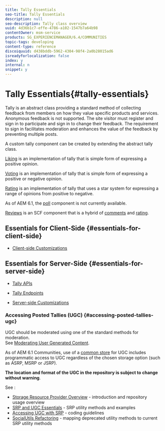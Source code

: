 ```yaml
---
title: Tally Essentials
seo-title: Tally Essentials
description: null
seo-description: Tally class overview
uuid: 4d36b1c7-effe-4786-a102-1547b7a64b98
contentOwner: msm-service
products: SG_EXPERIENCEMANAGER/6.4/COMMUNITIES
topic-tags: developing
content-type: reference
discoiquuid: d438bddb-5962-4304-98f4-2a0b28015ad6
isreadyforlocalization: false
index: y
internal: n
snippet: y
---
```


# Tally Essentials{#tally-essentials}

Tally is an abstract class providing a standard method of collecting feedback from members on how they value specific products and services. Anonymous feedback is not supported. The site visitor must register and sign in to participate and sign in to change their feedback. The requirement to sign in facilitates moderation and enhances the value of the feedback by preventing multiple posts.

A custom tally component can be created by extending the abstract tally class.

[Liking](../../communities/using/essentials-liking.md) is an implementation of tally that is simple form of expressing a positive opinion.

[Voting](../../communities/using/essentials-voting.md) is an implementation of tally that is simple form of expressing a positive or negative opinion.

[Rating](../../communities/using/rating-basics.md) is an implementation of tally that uses a star system for expressing a range of opinions from positive to negative.

As of AEM 6.1, the [poll](../../communities/using/poll-basics.md) component is not currently available.

[Reviews](../../communities/using/reviews-basics.md) is an SCF component that is a hybrid of [comments](../../communities/using/essentials-comments.md) and [rating](../../communities/using/rating-basics.md).

## Essentials for Client-Side {#essentials-for-client-side}

* [Client-side Customizations](../../communities/using/client-customize.md)

## Essentials for Server-Side {#essentials-for-server-side}

* [Tally APIs](/sites/developing/using/reference-materials/javadoc/com/adobe/cq/social/tally/client/api/package-summary)

* [Tally Endpoints](/sites/developing/using/reference-materials/javadoc/com/adobe/cq/social/tally/client/endpoints/package-summary)

* [Server-side Customizations](../../communities/using/server-customize.md)

### Accessing Posted Tallies (UGC) {#accessing-posted-tallies-ugc}

UGC should be moderated using one of the standard methods for moderation.  
See [Moderating User Generated Content](../../communities/using/moderate-ugc.md).

As of AEM 6.1 Communities, use of a [common store](../../communities/using/working-with-srp.md) for UGC includes programmatic access to UGC regardless of the chosen storage option (such as ASRP, MSRP or JSRP).

**The location and format of the UGC in the repository is subject to change without warning**.

See :

* [Storage Resource Provider Overview](../../communities/using/srp.md) - introduction and repository usage overview
* [SRP and UGC Essentials](../../communities/using/srp-and-ugc.md) - SRP utility methods and examples
* [Accessing UGC with SRP](../../communities/using/accessing-ugc-with-srp.md) - coding guidelines
* [SocialUtils Refactoring](../../communities/using/socialutils.md) - mapping deprecated utility methods to current SRP utility methods

